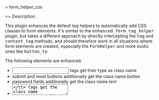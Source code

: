 = form_helper_css

== Description

This plugin enhances the default tag helpers to automatically add CSS classes
to form elements. It's similar to the <tt>enhanced_form_tag_helper</tt> plugin,
but takes a different approach by directly intercepting the <tt>tag</tt> and
<tt>content_tag</tt> methods, and should therefore work in all situations where
form elements are created, especially the <tt>FormHelper</tt> and more exotic
ones like <tt>button_to</tt>.

The following elements are enhanced:

* <tt><input></tt> tags get their type as class name
* submit and reset buttons additionally get the class name _button_
* password fields additionally get the class name _text_
* <tt><textarea></tt> tags get the class name _text_
* <tt><select></tt> and <tt><button></tt> tags are not enhanced

If any helper options already specify a class, nothing will be changed. If you
don't want a class to be added, pass <tt>:class => nil</tt>.

There is a single option which can be set in the following manner:

  ActionView::Helpers::TagHelper::FORM_HELPER_CSS_OPTIONS.merge!(:append => true)

If set to true, then even if a class is specified, the magical classes will be appended to the output.

== License

The <tt>form_helper_css</tt> plugin is released under the MIT license.

== Author

Philip Hallstrom <philip at pjkh dot com>

== Original Author

Markus Koller <toupeira at gmx dot ch>

http://snafu.diarrhea.ch

24 December 2006
